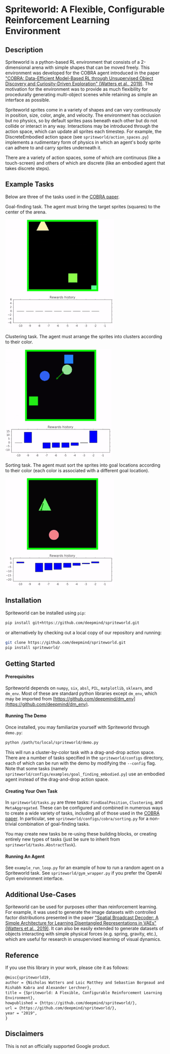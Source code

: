 # Spriteworld: A Flexible, Configurable Reinforcement Learning Environment

## Description

Spriteworld is a python-based RL environment that consists of a 2-dimensional
arena with simple shapes that can be moved freely. This environment was
developed for the COBRA agent introduced in the paper ["COBRA: Data-Efficient
Model-Based RL through Unsupervised Object Discovery and Curiosity-Driven
Exploration" (Watters et al., 2019)](https://arxiv.org/abs/1905.09275). The
motivation for the environment was to provide as much flexibility for
procedurally generating multi-object scenes while retaining as simple an
interface as possible.

Spriteworld sprites come in a variety of shapes and can vary continuously in
position, size, color, angle, and velocity. The environment has occlusion but no
physics, so by default sprites pass beneath each other but do not collide or
interact in any way. Interactions may be introduced through the action space,
which can update all sprites each timestep. For example, the DiscreteEmbodied
action space (see `spriteworld/action_spaces.py`) implements a rudimentary form
of physics in which an agent's body sprite can adhere to and carry sprites
underneath it.

There are a variety of action spaces, some of which are continuous (like a
touch-screen) and others of which are discrete (like an embodied agent that
takes discrete steps).

## Example Tasks

Below are three of the tasks used in the
[COBRA paper](https://arxiv.org/abs/1905.09275).

Goal-finding task. The agent must bring the target sprites (squares) to the
center of the arena.

![goal_finding_video](./gifs/goal_finding_video.gif)

Clustering task. The agent must arrange the sprites into clusters according to
their color.

![clustering_video](./gifs/clustering_video.gif)

Sorting task. The agent must sort the sprites into goal locations according
to their color (each color is associated with a different goal location).

![sorting_video](./gifs/sorting_video.gif)

## Installation

Spriteworld can be installed using `pip`:

```bash
pip install git+https://github.com/deepmind/spriteworld.git
```

or alternatively by checking out a local copy of our repository and running:

```bash
git clone https://github.com/deepmind/spriteworld.git
pip install spriteworld/
```

## Getting Started

#### Prerequisites

Spriteworld depends on `numpy`, `six`, `absl`, `PIL`, `matplotlib`, `sklearn`,
and `dm_env`. Most of these are standard python libraries except `dm_env`, which
may be imported from
[https://github.com/deepmind/dm_env](https://github.com/deepmind/dm_env).

#### Running The Demo

Once installed, you may familiarize yourself with Spriteworld through `demo.py`:

```bash
python /path/to/local/spriteworld/demo.py
```

This will run a cluster-by-color task with a drag-and-drop action space. There
are a number of tasks specified in the `spriteworld/configs` directory, each of
which can be run with the demo by modifying the `--config` flag. Note that some
tasks (namely `spriteworld/configs/examples/goal_finding_embodied.py`) use an
embodied agent instead of the drag-and-drop action space.

#### Creating Your Own Task

In `spriteworld/tasks.py` are three tasks: `FindGoalPosition`, `Clustering`, and
`MetaAggregated`. These can be configured and combined in numerous ways to
create a wide variety of tasks, including all of those used in the
[COBRA paper](https://arxiv.org/abs/1905.09275). In particular, see
`spriteworld/configs/cobra/sorting.py` for a non-trivial combination of
goal-finding tasks.

You may create new tasks be re-using these building blocks, or creating entirely
new types of tasks (just be sure to inherit from
`spriteworld/tasks.AbstractTask`).

#### Running An Agent

See `example_run_loop.py` for an example of how to run a random agent on a
Spriteworld task. See `spriteworld/gym_wrapper.py` if you prefer the OpenAI Gym
environment interface.

## Additional Use-Cases

Spriteworld can be used for purposes other than reinforcement learning. For
example, it was used to generate the image datasets with controlled factor
distributions presented in the paper ["Spatial Broadcast Decoder: A Simple
Architecture for Learning Disentangled Representations in VAEs" (Watters et al.,
2019)](https://arxiv.org/abs/1901.07017). It can also be easily extended to
generate datasets of objects interacting with simple physical forces (e.g.
spring, gravity, etc.), which are useful for research in unsupervised learning
of visual dynamics.

## Reference

If you use this library in your work, please cite it as follows:

```
@misc{spriteworld19,
author = {Nicholas Watters and Loic Matthey and Sebastian Borgeaud and Rishabh Kabra and Alexander Lerchner},
title = {Spriteworld: A Flexible, Configurable Reinforcement Learning Environment},
howpublished = {https://github.com/deepmind/spriteworld/},
url = {https://github.com/deepmind/spriteworld/},
year = "2019",
}
```

## Disclaimers

This is not an officially supported Google product.
